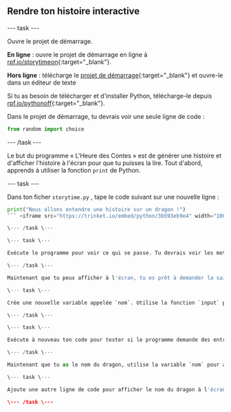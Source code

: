 ## Rendre ton histoire interactive

\--- task \---

Ouvre le projet de démarrage.

**En ligne** : ouvre le projet de démarrage en ligne à [rpf.io/storytimeon](http://rpf.io/storytimeon){:target="_blank"}.

**Hors ligne** : télécharge le [projet de démarrage](http://rpf.io/p/en/storytime-go){:target="_blank"} et ouvre-le dans un éditeur de texte

Si tu as besoin de télécharger et d'installer Python, télécharge-le depuis [rpf.io/pythonoff](http://rpf.io/pythonoff){:target="_blank"}.

Dans le projet de démarrage, tu devrais voir une seule ligne de code :

```python
from random import choice
```

\--- /task \---

Le but du programme « L'Heure des Contes » est de générer une histoire et d'afficher l'histoire à l'écran pour que tu puisses la lire. Tout d'abord, apprends à utiliser la fonction `print` de Python.

\--- task \---

Dans ton ficher `storytime.py` , tape le code suivant sur une nouvelle ligne :

```python
print("Nous allons entendre une histoire sur un dragon !")
``` <iframe src="https://trinket.io/embed/python/3b593eb9e4" width="100%" height="600" frameborder="0" marginwidth="0" marginheight="0" allowfullscreen mark="crwd-mark"></iframe> 

\--- /task \---

\--- task \---

Exécute le programme pour voir ce qui se passe. Tu devrais voir les mots “Nous allons entendre une histoire sur un dragon !” apparaître dans l’affichage de sortie.

\--- /task \---

Maintenant que tu peux afficher à l'écran, tu es prêt à demander la saisie de l'utilisateur, pour en savoir plus sur le dragon.

\--- task \---

Crée une nouvelle variable appelée `nom`. Utilise la fonction `input` pour demander à l'utilisateur le nom du dragon. Stocke le nom d'entrée dans la nouvelle variable `nom`. <iframe src="https://trinket.io/embed/python/0de60dee6d" width="100%" height="600" frameborder="0" marginwidth="0" marginheight="0" allowfullscreen mark="crwd-mark"></iframe> 

\--- /task \---

\--- task \---

Exécute à nouveau ton code pour tester si le programme demande des entrées.

\--- /task \---

Maintenant que tu as le nom du dragon, utilise la variable `nom` pour afficher le nom à l'écran. En Python, tu peux utiliser l'opérateur `+` pour joindre des chaînes de caractères.

\--- task \---

Ajoute une autre ligne de code pour afficher le nom du dragon à l'écran. Teste ton code. <iframe src="https://trinket.io/embed/python/e651eca8ca" width="100%" height="600" frameborder="0" marginwidth="0" marginheight="0" allowfullscreen mark="crwd-mark"></iframe> 

\--- /task \---
